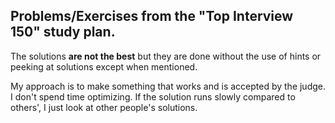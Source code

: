 ## Problems/Exercises from the "Top Interview 150" study plan.

The solutions **are not the best** but they are done without the use of hints or peeking at solutions except when mentioned.

My approach is to make something that works and is accepted by the judge. I don't spend time optimizing. If the solution runs slowly compared to others', I just look at other people's solutions.
